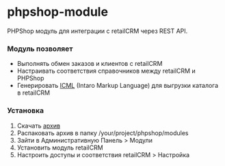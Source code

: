 phpshop-module
==============

PHPShop модуль для интеграции с retailCRM через REST API.

### Модуль позволяет
* Выполнять обмен заказов и клиентов с retailCRM
* Настраивать соответствия справочников между retailCRM и PHPShop
* Генерировать [ICML](http://docs.retailcrm.ru/index.php?n=Разработчики.ФорматICML) (Intaro Markup Language) для выгрузки каталога в retailCRM

### Установка
1. Скачать [архив](https://github.com/retailcrm/phpshop-module/archive/master.zip)
2. Распаковать архив в папку /your/project/phpshop/modules
3. Зайти в Административную Панель > Модули
4. Установить модуль retailCRM
5. Настроить доступы и соответствия retailCRM > Настройка